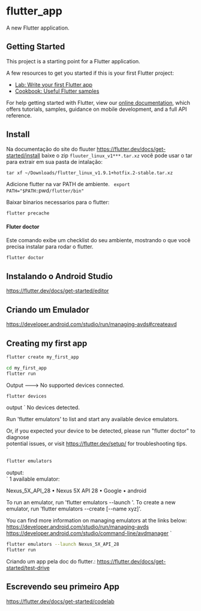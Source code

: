# flutter_app

A new Flutter application.

## Getting Started

This project is a starting point for a Flutter application.

A few resources to get you started if this is your first Flutter project:

- [Lab: Write your first Flutter app](https://flutter.dev/docs/get-started/codelab)
- [Cookbook: Useful Flutter samples](https://flutter.dev/docs/cookbook)

For help getting started with Flutter, view our
[online documentation](https://flutter.dev/docs), which offers tutorials,
samples, guidance on mobile development, and a full API reference.

## Install 
Na documentação do site do fluuter https://flutter.dev/docs/get-started/install 
baixe o zip `fluuter_linux_v1***.tar.xz` você pode usar o tar para extrair em sua pasta de intalação:
```
tar xf ~/Downloads/flutter_linux_v1.9.1+hotfix.2-stable.tar.xz
```

Adicione flutter na var PATH de ambiente.
` export PATH="$PATH:`pwd`/flutter/bin"`

Baixar binarios necessarios para o flutter:
```bash
flutter precache
```
#### Fluter doctor
Este comando exibe um checklist do seu ambiente, mostrando o que vocẽ 
precisa instalar para rodar o flutter.  
```bash
flutter doctor
```

## Instalando o Android Studio
https://flutter.dev/docs/get-started/editor

## Criando um Emulador
https://developer.android.com/studio/run/managing-avds#createavd


## Creating my first app

```bash
flutter create my_first_app
```

```bash
cd my_first_app
flutter run
```
Output ---> No supported devices connected.   
   

```bash
flutter devices
```
output
`
No devices detected.   
   
Run 'flutter emulators' to list and start any available device emulators.   

Or, if you expected your device to be detected, please run "flutter doctor" to diagnose   
potential issues, or visit https://flutter.dev/setup/ for troubleshooting tips.   
`
```bash
flutter emulators
```
output:   
`
1 available emulator:

Nexus_5X_API_28 • Nexus 5X API 28 • Google • android

To run an emulator, run 'flutter emulators --launch <emulator id>'.
To create a new emulator, run 'flutter emulators --create [--name xyz]'.

You can find more information on managing emulators at the links below:
  https://developer.android.com/studio/run/managing-avds
  https://developer.android.com/studio/command-line/avdmanager
`

```bash
flutter emulators --launch Nexus_5X_API_28
flutter run
```

Criando um app pela doc do flutter.: https://flutter.dev/docs/get-started/test-drive   

## Escrevendo seu primeiro App   
https://flutter.dev/docs/get-started/codelab


